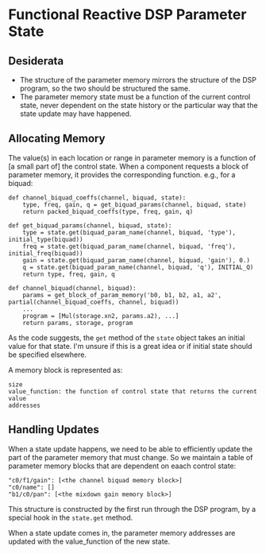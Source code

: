 Functional Reactive DSP Parameter State
=======================================

Desiderata
----------

* The structure of the parameter memory mirrors the structure of the DSP program, so the two should be structured the same.
* The parameter memory state must be a function of the current control state, never dependent on the state history or the particular way that the state update may have happened.

Allocating Memory
-----------------

The value(s) in each location or range in parameter memory is a function of [a small part of] the control state. When a component requests a block of parameter memory, it provides the corresponding function. e.g., for a biquad:

    def channel_biquad_coeffs(channel, biquad, state):
        type, freq, gain, q = get_biquad_params(channel, biquad, state)
        return packed_biquad_coeffs(type, freq, gain, q)

    def get_biquad_params(channel, biquad, state):
        type = state.get(biquad_param_name(channel, biquad, 'type'), initial_type(biquad))
        freq = state.get(biquad_param_name(channel, biquad, 'freq'), initial_freq(biquad))
        gain = state.get(biquad_param_name(channel, biquad, 'gain'), 0.)
        q = state.get(biquad_param_name(channel, biquad, 'q'), INITIAL_Q)
        return type, freq, gain, q

    def channel_biquad(channel, biquad):
        params = get_block_of_param_memory('b0, b1, b2, a1, a2', partial(channel_biquad_coeffs, channel, biquad))
        ...
        program = [Mul(storage.xn2, params.a2), ...]
        return params, storage, program

As the code suggests, the `get` method of the `state` object takes an initial value for that state. I'm unsure if this is a great idea or if initial state should be specified elsewhere.

A memory block is represented as:

    size
    value_function: the function of control state that returns the current value
    addresses


Handling Updates
----------------

When a state update happens, we need to be able to efficiently update the part of the parameter memory that must change.
So we maintain a table of parameter memory blocks that are dependent on eaach control state:

    "c0/f1/gain": [<the channel biquad memory block>]
    "c0/name": []
    "b1/c0/pan": [<the mixdown gain memory block>]

This structure is constructed by the first run through the DSP program, by a special hook in the `state.get` method.

When a state update comes in, the parameter memory addresses are updated with the value_function of the new state.
